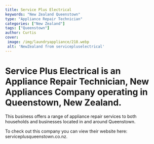```yaml
---
title: Service Plus Electrical
keywords: "New Zealand Queenstown"
type: "Appliance Repair Technician"
categories: ["New Zealand"]
tags: ["Queenstown"]
author: Curtis
cover:
 image: /img/laundryappliance/218.webp
 alt: 'NewZealand from servicepluselectrical'
---
```


# Service Plus Electrical is an Appliance Repair Technician, New Appliances Company operating in Queenstown, New Zealand.

This business offers a range of appliance repair services to both households and businesses located in and around Queenstown.



To check out this company you can view their website here: serviceplusqueenstown.co.nz.
